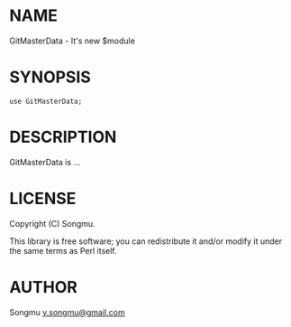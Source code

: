 # NAME

GitMasterData - It's new $module

# SYNOPSIS

    use GitMasterData;

# DESCRIPTION

GitMasterData is ...

# LICENSE

Copyright (C) Songmu.

This library is free software; you can redistribute it and/or modify
it under the same terms as Perl itself.

# AUTHOR

Songmu <y.songmu@gmail.com>
